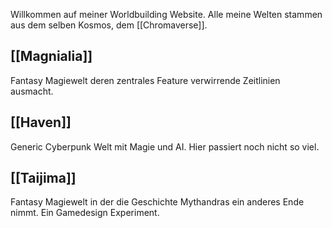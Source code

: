 Willkommen auf meiner Worldbuilding Website. Alle meine Welten stammen aus dem selben Kosmos, dem [[Chromaverse]].
## [[Magnialia]]
Fantasy Magiewelt deren zentrales Feature verwirrende Zeitlinien ausmacht.

## [[Haven]]
Generic Cyberpunk Welt mit Magie und AI. Hier passiert noch nicht so viel.

## [[Taijima]]
Fantasy Magiewelt in der die Geschichte Mythandras ein anderes Ende nimmt. Ein Gamedesign Experiment.